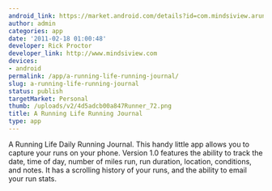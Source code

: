 ```yaml
---
android_link: https://market.android.com/details?id=com.mindsiview.arunninglife
author: admin
categories: app
date: '2011-02-18 01:00:48'
developer: Rick Proctor
developer_link: http://www.mindsiview.com
devices: 
- android
permalink: /app/a-running-life-running-journal/
slug: a-running-life-running-journal
status: publish
targetMarket: Personal
thumb: /uploads/v2/4d5adcb00a847Runner_72.png
title: A Running Life Running Journal
type: app
---
```


A Running Life Daily Running Journal. This handy little app allows you to capture your runs on your phone. Version 1.0 features the ability to track the date, time of day, number of miles run, run duration, location, conditions, and notes. It has a scrolling history of your runs, and the ability to email your run stats.